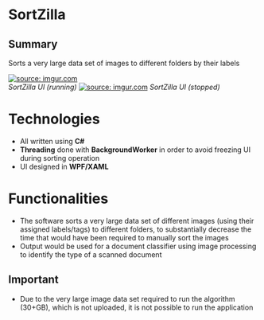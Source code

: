 # SortZilla

## Summary

Sorts a very large data set of images to different folders by their labels

<a href="https://imgur.com/tHiQhVD"><img src="https://i.imgur.com/tHiQhVD.png" title="source: imgur.com" /></a><br>
*SortZilla UI (running)*
<a href="https://imgur.com/I2I9Ctw"><img src="https://i.imgur.com/I2I9Ctw.png" title="source: imgur.com" /></a>
*SortZilla UI (stopped)*

# Technologies
- All written using **C#**
- **Threading** done with **BackgroundWorker** in order to avoid freezing UI during sorting operation
- UI designed in **WPF/XAML**
# Functionalities
- The software sorts a very large data set of different images (using their assigned labels/tags) to different folders, to substantially decrease the time that would have been required to manually sort the images
- Output would be used for a document classifier using image processing to identify the type of a scanned document

## Important
- Due to the very large image data set required to run the algorithm (30+GB), which is not uploaded, it is not possible to run the application

<!--stackedit_data:
eyJoaXN0b3J5IjpbMTEwNDMyNzMzNiwtMTkxNzU3OTIzMV19
-->